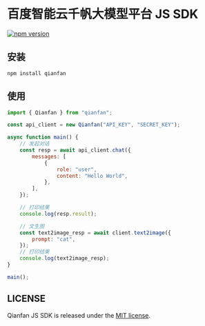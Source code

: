 # 百度智能云千帆大模型平台 JS SDK

[![npm version](https://badge.fury.io/js/qianfan.svg)](https://www.npmjs.com/package/qianfan)

## 安装

```shell
npm install qianfan
```

## 使用

```javascript
import { Qianfan } from "qianfan";

const api_client = new Qianfan("API_KEY", "SECRET_KEY");

async function main() {
    // 发起对话
    const resp = await api_client.chat({
        messages: [
            {
                role: "user",
                content: "Hello World",
            },
        ],
    });

    // 打印结果
    console.log(resp.result);

    // 文生图
    const text2image_resp = await client.text2image({
        prompt: "cat",
    });
    // 打印结果
    console.log(text2image_resp);
}

main();
```

## LICENSE

Qianfan JS SDK is released under the [MIT license](https://github.com/maxoyed/qianfan-jssdk/blob/master/LICENSE).
